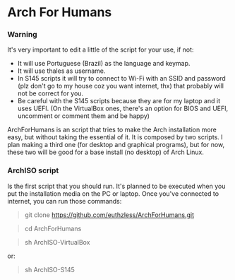 # Arch For Humans

### Warning

It's very important to edit a little of the script for your use, if not:

- It will use Portuguese (Brazil) as the language and keymap.
- It will use thales as username.
- In S145 scripts it will try to connect to Wi-Fi with an SSID and password (plz don't go to my house coz you want internet, thx) that probably will not be correct for you.
- Be careful with the S145 scripts because they are for my laptop and it uses UEFI. (On the VirtualBox ones, there's an option for BIOS and UEFI, uncomment or comment them and be happy)

ArchForHumans is an script that tries to make the Arch installation more easy, but without taking the essential of it. It is composed by two scripts. I plan making a third one (for desktop and graphical programs), but for now, these two will be good for a base install (no desktop) of Arch Linux.

### ArchISO script

Is the first script that you should run. It's planned to be executed when you put the installation media on the PC or laptop. Once you've connected to internet, you can run those commands:

> git clone https://github.com/euthzless/ArchForHumans.git

> cd ArchForHumans

> sh ArchISO-VirtualBox

or:

> sh ArchISO-S145
